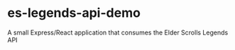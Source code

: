 # es-legends-api-demo

A small Express/React application that consumes the Elder Scrolls Legends API
